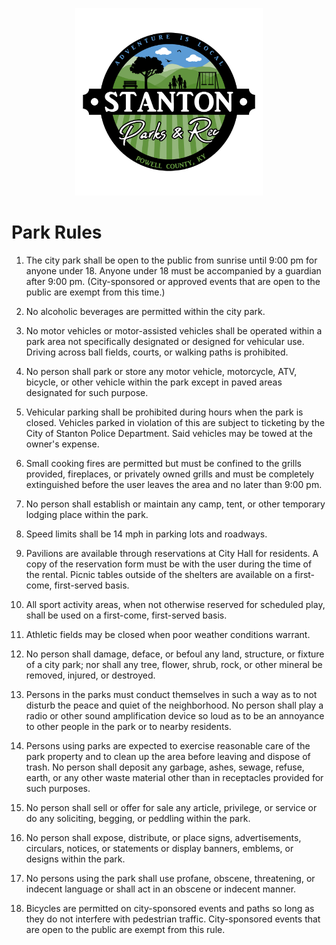 <p align="center">
  <img src="../../Assets/Stanton City Park Logo_Full Color Logo - 1-1 (Transparent Background).png" alt="Baseball Logo" width="300"/>
</p>

# Park Rules

1. The city park shall be open to the public from sunrise until 9:00 pm for anyone under 18. Anyone under 18 must be accompanied by a guardian after 9:00 pm. (City-sponsored or approved events that are open to the public are exempt from this time.)

2. No alcoholic beverages are permitted within the city park.

3. No motor vehicles or motor-assisted vehicles shall be operated within a park area not specifically designated or designed for vehicular use. Driving across ball fields, courts, or walking paths is prohibited.

4. No person shall park or store any motor vehicle, motorcycle, ATV, bicycle, or other vehicle within the park except in paved areas designated for such purpose.

5. Vehicular parking shall be prohibited during hours when the park is closed. Vehicles parked in violation of this are subject to ticketing by the City of Stanton Police Department. Said vehicles may be towed at the owner's expense.

6. Small cooking fires are permitted but must be confined to the grills provided, fireplaces, or privately owned grills and must be completely extinguished before the user leaves the area and no later than 9:00 pm.

7. No person shall establish or maintain any camp, tent, or other temporary lodging place within the park.

8. Speed limits shall be 14 mph in parking lots and roadways.

9.  Pavilions are available through reservations at City Hall for residents. A copy of the reservation form must be with the user during the time of the rental. Picnic tables outside of the shelters are available on a first-come, first-served basis.

10. All sport activity areas, when not otherwise reserved for scheduled play, shall be used on a first-come, first-served basis.

11. Athletic fields may be closed when poor weather conditions warrant.

12. No person shall damage, deface, or befoul any land, structure, or fixture of a city park; nor shall any tree, flower, shrub, rock, or other mineral be removed, injured, or destroyed.

13. Persons in the parks must conduct themselves in such a way as to not disturb the peace and quiet of the neighborhood. No person shall play a radio or other sound amplification device so loud as to be an annoyance to other people in the park or to nearby residents.

14. Persons using parks are expected to exercise reasonable care of the park property and to clean up the area before leaving and dispose of trash. No person shall deposit any garbage, ashes, sewage, refuse, earth, or any other waste material other than in receptacles provided for such purposes.

15. No person shall sell or offer for sale any article, privilege, or service or do any soliciting, begging, or peddling within the park.

16. No person shall expose, distribute, or place signs, advertisements, circulars, notices, or statements or display banners, emblems, or designs within the park.

17. No persons using the park shall use profane, obscene, threatening, or indecent language or shall act in an obscene or indecent manner.

18. Bicycles are permitted on city-sponsored events and paths so long as they do not interfere with pedestrian traffic. City-sponsored events that are open to the public are exempt from this rule.
